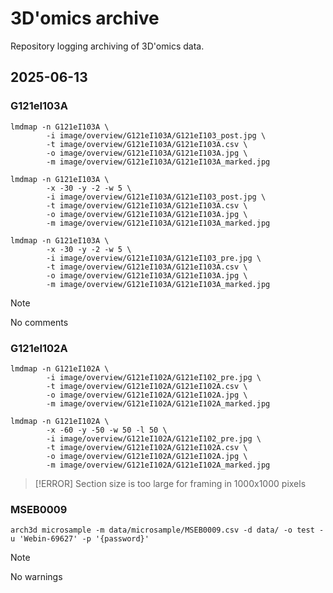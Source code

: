 # 3D'omics archive
Repository logging archiving of 3D'omics data.

## 2025-06-13

### G121eI103A

```{sh}
lmdmap -n G121eI103A \
        -i image/overview/G121eI103A/G121eI103_post.jpg \
        -t image/overview/G121eI103A/G121eI103A.csv \
        -o image/overview/G121eI103A/G121eI103A.jpg \
        -m image/overview/G121eI103A/G121eI103A_marked.jpg

lmdmap -n G121eI103A \
        -x -30 -y -2 -w 5 \
        -i image/overview/G121eI103A/G121eI103_post.jpg \
        -t image/overview/G121eI103A/G121eI103A.csv \
        -o image/overview/G121eI103A/G121eI103A.jpg \
        -m image/overview/G121eI103A/G121eI103A_marked.jpg

lmdmap -n G121eI103A \
        -x -30 -y -2 -w 5 \
        -i image/overview/G121eI103A/G121eI103_pre.jpg \
        -t image/overview/G121eI103A/G121eI103A.csv \
        -o image/overview/G121eI103A/G121eI103A.jpg \
        -m image/overview/G121eI103A/G121eI103A_marked.jpg
```

> [!NOTE]
> No comments


### G121eI102A

```{sh}
lmdmap -n G121eI102A \
        -i image/overview/G121eI102A/G121eI102_pre.jpg \
        -t image/overview/G121eI102A/G121eI102A.csv \
        -o image/overview/G121eI102A/G121eI102A.jpg \
        -m image/overview/G121eI102A/G121eI102A_marked.jpg

lmdmap -n G121eI102A \
        -x -60 -y -50 -w 50 -l 50 \
        -i image/overview/G121eI102A/G121eI102_pre.jpg \
        -t image/overview/G121eI102A/G121eI102A.csv \
        -o image/overview/G121eI102A/G121eI102A.jpg \
        -m image/overview/G121eI102A/G121eI102A_marked.jpg
```

> [!ERROR]
> Section size is too large for framing in 1000x1000 pixels

### MSEB0009

```{sh}
arch3d microsample -m data/microsample/MSEB0009.csv -d data/ -o test -u 'Webin-69627' -p '{password}'
```

> [!NOTE]
> No warnings


